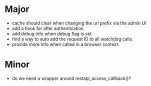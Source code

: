 Major
=====

- cache should clear when changing the url prefix via the admin UI
- add a hook for after authentication
- add debug info when debug flag is set
- find a way to auto add the request ID to all watchdog calls.
- provide more info when called in a browser context.

Minor
=====

- do we need a wrapper around restapi_access_callback()?